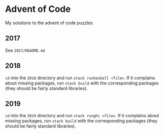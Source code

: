 # Advent of Code

My solutions to the advent of code puzzles

## 2017

See `2017/README.md`

## 2018

`cd` into the `2018` directory and run `stack runhaskell <file>`. If it
complains about missing packages, run `stack build` with the corresponding
packages (they should be fairly standard libraries).

## 2019

`cd` into the `2019` directory and run `stack runghc <file>`. If it complains
about missing packages, run `stack build` with the corresponding packages (they
should be fairly standard libraries).
